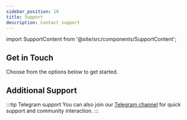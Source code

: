 ```yaml
---
sidebar_position: 10
title: Support
description: Contact support
---
```

import SupportContent from '@site/src/components/SupportContent';

## Get in Touch

Choose from the options below to get started.

<SupportContent />

## Additional Support

:::tip Telegram support
You can also join our [Telegram channel](https://t.me/NEARN_IO) for quick support and community interaction.
:::
